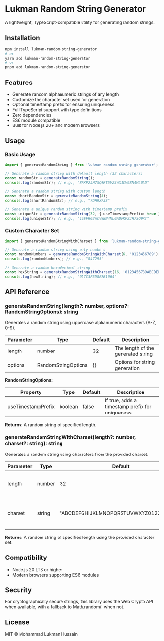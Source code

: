 # Lukman Random String Generator

A lightweight, TypeScript-compatible utility for generating random strings.

## Installation

```bash
npm install lukman-random-string-generator
# or
yarn add lukman-random-string-generator
# or
pnpm add lukman-random-string-generator
```

## Features

- Generate random alphanumeric strings of any length
- Customize the character set used for generation
- Optional timestamp prefix for ensuring uniqueness
- Full TypeScript support with type definitions
- Zero dependencies
- ES6 module compatible
- Built for Node.js 20+ and modern browsers

## Usage

### Basic Usage

```typescript
import { generateRandomString } from 'lukman-random-string-generator';

// Generate a random string with default length (32 characters)
const randomStr = generateRandomString();
console.log(randomStr); // e.g., "8FKP2JH7SQ9RT5VZ3WX1CV6BN4ML0AD"

// Generate a random string with custom length
const shortRandomStr = generateRandomString(8);
console.log(shortRandomStr); // e.g., "7DH9XP3S"

// Generate a unique random string with timestamp prefix
const uniqueStr = generateRandomString(32, { useTimestampPrefix: true });
console.log(uniqueStr); // e.g., "10EFRG2WCV6BN4ML0ADFKP2JH7SQ9RT"
```

### Custom Character Set

```typescript
import { generateRandomStringWithCharset } from 'lukman-random-string-generator';

// Generate a random string using only numbers
const randomNumbers = generateRandomStringWithCharset(6, '0123456789');
console.log(randomNumbers); // e.g., "847295"

// Generate a random hexadecimal string
const hexString = generateRandomStringWithCharset(16, '0123456789ABCDEF');
console.log(hexString); // e.g., "9A7C3F5D8E2B1064"
```

## API Reference

### generateRandomString(length?: number, options?: RandomStringOptions): string

Generates a random string using uppercase alphanumeric characters (A-Z, 0-9).

| Parameter | Type | Default | Description |
|-----------|------|---------|-------------|
| length | number | 32 | The length of the generated string |
| options | RandomStringOptions | {} | Options for string generation |

**RandomStringOptions:**

| Property | Type | Default | Description |
|----------|------|---------|-------------|
| useTimestampPrefix | boolean | false | If true, adds a timestamp prefix for uniqueness |

**Returns**: A random string of specified length.

### generateRandomStringWithCharset(length?: number, charset?: string): string

Generates a random string using characters from the provided charset.

| Parameter | Type | Default | Description |
|-----------|------|---------|-------------|
| length | number | 32 | The length of the generated string |
| charset | string | "ABCDEFGHIJKLMNOPQRSTUVWXYZ0123456789" | The character set to use for generation |

**Returns**: A random string of specified length using the provided character set.

## Compatibility

- Node.js 20 LTS or higher
- Modern browsers supporting ES6 modules

## Security

For cryptographically secure strings, this library uses the Web Crypto API when available, with a fallback to Math.random() when not.

## License

MIT © Mohammad Lukman Hussain